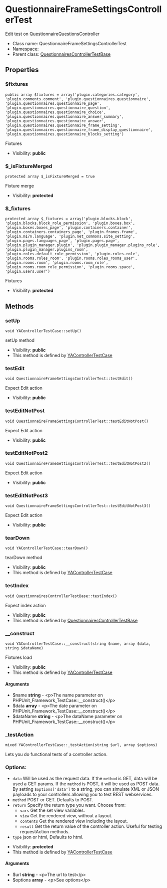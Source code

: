 QuestionnaireFrameSettingsControllerTest
===============

Edit test on QuestionnaireQuestionsController




* Class name: QuestionnaireFrameSettingsControllerTest
* Namespace: 
* Parent class: [QuestionnairesControllerTestBase](QuestionnairesControllerTestBase.md)





Properties
----------


### $fixtures

    public array $fixtures = array('plugin.categories.category', 'plugin.comments.comment', 'plugin.questionnaires.questionnaire', 'plugin.questionnaires.questionnaire_page', 'plugin.questionnaires.questionnaire_question', 'plugin.questionnaires.questionnaire_choice', 'plugin.questionnaires.questionnaire_answer_summary', 'plugin.questionnaires.questionnaire_answer', 'plugin.questionnaires.questionnaire_frame_setting', 'plugin.questionnaires.questionnaire_frame_display_questionnaire', 'plugin.questionnaires.questionnaire_blocks_setting')

Fixtures



* Visibility: **public**


### $_isFixtureMerged

    protected array $_isFixtureMerged = true

Fixture merge



* Visibility: **protected**


### $_fixtures

    protected array $_fixtures = array('plugin.blocks.block', 'plugin.blocks.block_role_permission', 'plugin.boxes.box', 'plugin.boxes.boxes_page', 'plugin.containers.container', 'plugin.containers.containers_page', 'plugin.frames.frame', 'plugin.m17n.language', 'plugin.net_commons.site_setting', 'plugin.pages.languages_page', 'plugin.pages.page', 'plugin.plugin_manager.plugin', 'plugin.plugin_manager.plugins_role', 'plugin.plugin_manager.plugins_room', 'plugin.roles.default_role_permission', 'plugin.roles.role', 'plugin.rooms.roles_room', 'plugin.rooms.roles_rooms_user', 'plugin.rooms.room', 'plugin.rooms.room_role', 'plugin.rooms.room_role_permission', 'plugin.rooms.space', 'plugin.users.user')

Fixtures



* Visibility: **protected**


Methods
-------


### setUp

    void YAControllerTestCase::setUp()

setUp method



* Visibility: **public**
* This method is defined by [YAControllerTestCase](YAControllerTestCase.md)




### testEdit

    void QuestionnaireFrameSettingsControllerTest::testEdit()

Expect Edit action



* Visibility: **public**




### testEditNotPost

    void QuestionnaireFrameSettingsControllerTest::testEditNotPost()

Expect Edit action



* Visibility: **public**




### testEditNotPost2

    void QuestionnaireFrameSettingsControllerTest::testEditNotPost2()

Expect Edit action



* Visibility: **public**




### testEditNotPost3

    void QuestionnaireFrameSettingsControllerTest::testEditNotPost3()

Expect Edit action



* Visibility: **public**




### tearDown

    void YAControllerTestCase::tearDown()

tearDown method



* Visibility: **public**
* This method is defined by [YAControllerTestCase](YAControllerTestCase.md)




### testIndex

    void QuestionnairesControllerTestBase::testIndex()

Expect index action



* Visibility: **public**
* This method is defined by [QuestionnairesControllerTestBase](QuestionnairesControllerTestBase.md)




### __construct

    void YAControllerTestCase::__construct(string $name, array $data, string $dataName)

Fixtures load



* Visibility: **public**
* This method is defined by [YAControllerTestCase](YAControllerTestCase.md)


#### Arguments
* $name **string** - &lt;p&gt;The name parameter on PHPUnit_Framework_TestCase::__construct()&lt;/p&gt;
* $data **array** - &lt;p&gt;The date parameter on PHPUnit_Framework_TestCase::__construct()&lt;/p&gt;
* $dataName **string** - &lt;p&gt;The dataName parameter on PHPUnit_Framework_TestCase::__construct()&lt;/p&gt;



### _testAction

    mixed YAControllerTestCase::_testAction(string $url, array $options)

Lets you do functional tests of a controller action.

### Options:

- `data` Will be used as the request data. If the `method` is GET,
  data will be used a GET params. If the `method` is POST, it will be used
  as POST data. By setting `$options['data']` to a string, you can simulate XML or JSON
  payloads to your controllers allowing you to test REST webservices.
- `method` POST or GET. Defaults to POST.
- `return` Specify the return type you want. Choose from:
    - `vars` Get the set view variables.
    - `view` Get the rendered view, without a layout.
    - `contents` Get the rendered view including the layout.
    - `result` Get the return value of the controller action. Useful
      for testing requestAction methods.
- `type` json or html, Defaults to html.

* Visibility: **protected**
* This method is defined by [YAControllerTestCase](YAControllerTestCase.md)


#### Arguments
* $url **string** - &lt;p&gt;The url to test&lt;/p&gt;
* $options **array** - &lt;p&gt;See options&lt;/p&gt;


